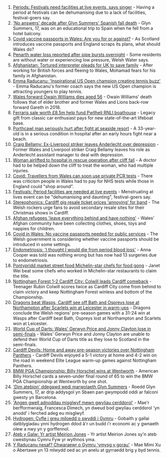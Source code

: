 1. [Periods: Festivals need facilities at live events, says singer](https://www.bbc.co.uk/news/58453246?at_medium=RSS&at_campaign=KARANGA) - Having a period at festivals can be dehumanising due to a lack of facilities, festival-goers say.
2. ['No answers' decade after Glyn Summers' Spanish fall death](https://www.bbc.co.uk/news/uk-wales-58519200?at_medium=RSS&at_campaign=KARANGA) - Glyn Summers, 17, was on an educational trip to Spain when he fell from a hotel balcony.
3. [Covid vaccine passports in Wales: Are you for or against?](https://www.bbc.co.uk/news/uk-wales-58542935?at_medium=RSS&at_campaign=KARANGA) - As Scotland introduces vaccine passports and England scraps its plans, what should Wales do?
4. [Penarth water loss reported after pipe bursts overnight](https://www.bbc.co.uk/news/uk-wales-58543154?at_medium=RSS&at_campaign=KARANGA) - Some residents are without water or experiencing low pressure, Welsh Water says.
5. [Afghanistan: Tortured interpreter pleads for UK to save family](https://www.bbc.co.uk/news/uk-wales-58537843?at_medium=RSS&at_campaign=KARANGA) - After working for British forces and fleeing to Wales, Mohamad fears for his family in Afghanistan.
6. [Emma Raducanu: 'Inspirational US Open champion creating tennis buzz'](https://www.bbc.co.uk/news/uk-wales-58537837?at_medium=RSS&at_campaign=KARANGA) - Emma Raducanu's former coach says the new US Open champion is attracting youngers to play tennis.
7. [Wales forward Owain Williams dies aged 56](https://www.bbc.co.uk/sport/rugby-union/58330110?at_medium=RSS&at_campaign=KARANGA) - Owain Williams' death follows that of elder brother and former Wales and Lions back-row forward Gareth in 2018.
8. [Ferraris sale worth £8.5m help fund Pwllheli RNLI boathouse](https://www.bbc.co.uk/news/uk-wales-58537844?at_medium=RSS&at_campaign=KARANGA) - Legacy gift from classic car enthusiast pays for new state-of-the-art lifeboat base.
9. [Porthcawl man seriously hurt after fight at seaside resort](https://www.bbc.co.uk/news/uk-wales-58537841?at_medium=RSS&at_campaign=KARANGA) - A 33-year-old is in a serious condition in hospital after an early hours fight near a beach.
10. [Craig Bellamy: Ex-Liverpool striker leaves Anderlecht over depression](https://www.bbc.co.uk/sport/football/58538941?at_medium=RSS&at_campaign=KARANGA) - Former Wales and Liverpool striker Craig Bellamy leaves his role as Anderlecht assistant manager to deal with depression.
11. [Woman airlifted to hospital in rescue operation after cliff fall](https://www.bbc.co.uk/news/uk-wales-58535604?at_medium=RSS&at_campaign=KARANGA) - A doctor had to be helped down the cliff to treat the woman, who had multiple injuries.
12. [Covid: Travellers from Wales can soon use private PCR tests](https://www.bbc.co.uk/news/uk-wales-58532433?at_medium=RSS&at_campaign=KARANGA) - There was criticism people in Wales had to pay for NHS tests while those in England could "shop around".
13. [Festivals: Period facilities are needed at live events](https://www.bbc.co.uk/news/uk-wales-58502558?at_medium=RSS&at_campaign=KARANGA) - Menstruating at lives event can be "dehumanising and daunting", festival-goers say.
14. [Stereophonics: Cardiff gig resale ticket prices 'annoying' for band](https://www.bbc.co.uk/news/uk-wales-58532431?at_medium=RSS&at_campaign=KARANGA) - The Welsh rockers urge fans to avoid secondary resale sites for their Christmas shows in Cardiff.
15. [Afghan refugees 'leave everything behind and have nothing'](https://www.bbc.co.uk/news/uk-wales-58523870?at_medium=RSS&at_campaign=KARANGA) - Wales' Afghan community have been collecting clothes, shoes, toys and nappies for children.
16. [Covid in Wales: No vaccine passports needed for public services](https://www.bbc.co.uk/news/uk-wales-58521379?at_medium=RSS&at_campaign=KARANGA) - The Welsh government is considering whether vaccine passports should be introduced in some settings.
17. [Endometriosis: 'I thought I would die from period blood loss'](https://www.bbc.co.uk/news/uk-wales-58506814?at_medium=RSS&at_campaign=KARANGA) - Anna Cooper was told was nothing wrong but has now had 13 surgeries due to endometriosis.
18. [Pontypridd market street food Michelin-star chefs for food gong](https://www.bbc.co.uk/news/uk-wales-58487867?at_medium=RSS&at_campaign=KARANGA) - Janet Wei beat some chefs who worked in Michelin-star restaurants to claim the title.
19. [Nottingham Forest 1-2 Cardiff City: Colwill leads Cardiff comeback](https://www.bbc.co.uk/sport/football/58451969?at_medium=RSS&at_campaign=KARANGA) - Teenager Rubin Colwill scores twice as Cardiff City come from behind to claim victory and keep Nottingham Forest winless and bottom of the Championship.
20. [Dragons beat Wasps, Cardiff see off Bath and Ospreys lose at Northampton after Scarlets win at Leicester in warm-ups](https://www.bbc.co.uk/sport/rugby-union/58506819?at_medium=RSS&at_campaign=KARANGA) - Dragons conclude the Welsh regions' pre-season games with a 31-24 win at Wasps after Cardiff beat Bath, Ospreys lost at Northampton and Scarlets won at Leicester.
21. [World Cup of Darts: Wales' Gerwyn Price and Jonny Clayton lose in semi-finals](https://www.bbc.co.uk/sport/darts/58533293?at_medium=RSS&at_campaign=KARANGA) - Wales' Gerwyn Price and Jonny Clayton are unable to defend their World Cup of Darts title as they lose to Scotland in the semi-finals.
22. [Cardiff Devils: Home and away pre-season victories over Nottingham Panthers](https://www.bbc.co.uk/sport/ice-hockey/58537397?at_medium=RSS&at_campaign=KARANGA) - Cardiff Devils enjoyed a 5-1 victory at home and 4-2 win on the road in weekend Elite League warm-up games against Nottingham Panthers.
23. [BMW PGA Championship: Billy Horschel wins at Wentworth](https://www.bbc.co.uk/sport/golf/58538581?at_medium=RSS&at_campaign=KARANGA) - American Billy Horschel cards a seven-under final round of 65 to win the BMW PGA Championship at Wentworth by one shot.
24. ['Dim atebion' ddegawd wedi marwolaeth Glyn Summers](https://www.bbc.co.uk/newyddion/58463505?at_medium=RSS&at_campaign=KARANGA) - Roedd Glyn Summers, 17, ar drip addysgol yn Sbaen pan gwympodd oddi ar falconi gwesty yn Barcelona.
25. ['Angen gwell adnoddau misglwyf mewn gwyliau cerddorol'](https://www.bbc.co.uk/newyddion/58512995?at_medium=RSS&at_campaign=KARANGA) - Mae'r berfformwraig, Francesca Dimech, yn dweud bod gwyliau cerddorol 'yn anodd' i ferched adeg eu misglwyf.
26. [Hydrogen: Cyfle i greu miloedd o swyddi i Gymru](https://www.bbc.co.uk/newyddion/58515837?at_medium=RSS&at_campaign=KARANGA) - Gobaith y gallai datblygiadau ynni hydrogen ddod â'r un budd i'r economi ac y gwnaeth olew a nwy yn y gorffennol.
27. [Ateb y Galw: Yr artist Meirion Jones](https://www.bbc.co.uk/newyddion/58500467?at_medium=RSS&at_campaign=KARANGA) - Yr artist Meirion Jones sy'n ateb cwestiynau Cymru Fyw yr wythnos yma.
28. [Y Raducanu nesaf? Chwaraewr o Gymru 'ymysg y gorau'](https://www.bbc.co.uk/newyddion/58463506?at_medium=RSS&at_campaign=KARANGA) - Mae Mimi Xu o Abertawe yn 13 mlwydd oed ac yn anelu at gyrraedd brig y byd tennis.

